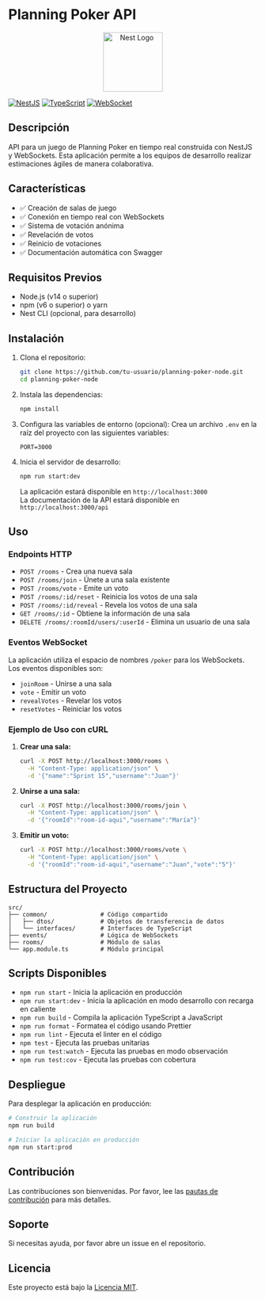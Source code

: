 # Planning Poker API

<p align="center">
  <a href="http://nestjs.com/" target="blank"><img src="https://nestjs.com/img/logo-small.svg" width="120" alt="Nest Logo" /></a>
</p>

[![NestJS](https://img.shields.io/badge/nestjs-%23E0234E.svg?style=for-the-badge&logo=nestjs&logoColor=white)](https://nestjs.com/)
[![TypeScript](https://img.shields.io/badge/typescript-%23007ACC.svg?style=for-the-badge&logo=typescript&logoColor=white)](https://www.typescriptlang.org/)
[![WebSocket](https://img.shields.io/badge/WebSocket-000000?style=for-the-badge&logo=websocket&logoColor=white)](https://developer.mozilla.org/en-US/docs/Web/API/WebSocket)

## Descripción

API para un juego de Planning Poker en tiempo real construida con NestJS y WebSockets. Esta aplicación permite a los equipos de desarrollo realizar estimaciones ágiles de manera colaborativa.

## Características

- ✅ Creación de salas de juego
- ✅ Conexión en tiempo real con WebSockets
- ✅ Sistema de votación anónima
- ✅ Revelación de votos
- ✅ Reinicio de votaciones
- ✅ Documentación automática con Swagger

## Requisitos Previos

- Node.js (v14 o superior)
- npm (v6 o superior) o yarn
- Nest CLI (opcional, para desarrollo)

## Instalación

1. Clona el repositorio:
   ```bash
   git clone https://github.com/tu-usuario/planning-poker-node.git
   cd planning-poker-node
   ```

2. Instala las dependencias:
   ```bash
   npm install
   ```

3. Configura las variables de entorno (opcional):
   Crea un archivo `.env` en la raíz del proyecto con las siguientes variables:
   ```
   PORT=3000
   ```

4. Inicia el servidor de desarrollo:
   ```bash
   npm run start:dev
   ```

   La aplicación estará disponible en `http://localhost:3000`  
   La documentación de la API estará disponible en `http://localhost:3000/api`

## Uso

### Endpoints HTTP

- `POST /rooms` - Crea una nueva sala
- `POST /rooms/join` - Únete a una sala existente
- `POST /rooms/vote` - Emite un voto
- `POST /rooms/:id/reset` - Reinicia los votos de una sala
- `POST /rooms/:id/reveal` - Revela los votos de una sala
- `GET /rooms/:id` - Obtiene la información de una sala
- `DELETE /rooms/:roomId/users/:userId` - Elimina un usuario de una sala

### Eventos WebSocket

La aplicación utiliza el espacio de nombres `/poker` para los WebSockets. Los eventos disponibles son:

- `joinRoom` - Unirse a una sala
- `vote` - Emitir un voto
- `revealVotes` - Revelar los votos
- `resetVotes` - Reiniciar los votos

### Ejemplo de Uso con cURL

1. **Crear una sala:**
   ```bash
   curl -X POST http://localhost:3000/rooms \
     -H "Content-Type: application/json" \
     -d '{"name":"Sprint 15","username":"Juan"}'
   ```

2. **Unirse a una sala:**
   ```bash
   curl -X POST http://localhost:3000/rooms/join \
     -H "Content-Type: application/json" \
     -d '{"roomId":"room-id-aqui","username":"María"}'
   ```

3. **Emitir un voto:**
   ```bash
   curl -X POST http://localhost:3000/rooms/vote \
     -H "Content-Type: application/json" \
     -d '{"roomId":"room-id-aqui","username":"Juan","vote":"5"}'
   ```

## Estructura del Proyecto

```
src/
├── common/               # Código compartido
│   ├── dtos/             # Objetos de transferencia de datos
│   └── interfaces/       # Interfaces de TypeScript
├── events/               # Lógica de WebSockets
├── rooms/                # Módulo de salas
└── app.module.ts         # Módulo principal
```

## Scripts Disponibles

- `npm run start` - Inicia la aplicación en producción
- `npm run start:dev` - Inicia la aplicación en modo desarrollo con recarga en caliente
- `npm run build` - Compila la aplicación TypeScript a JavaScript
- `npm run format` - Formatea el código usando Prettier
- `npm run lint` - Ejecuta el linter en el código
- `npm test` - Ejecuta las pruebas unitarias
- `npm run test:watch` - Ejecuta las pruebas en modo observación
- `npm run test:cov` - Ejecuta las pruebas con cobertura

## Despliegue

Para desplegar la aplicación en producción:

```bash
# Construir la aplicación
npm run build

# Iniciar la aplicación en producción
npm run start:prod
```

## Contribución

Las contribuciones son bienvenidas. Por favor, lee las [pautas de contribución](CONTRIBUTING.md) para más detalles.

## Soporte

Si necesitas ayuda, por favor abre un issue en el repositorio.

## Licencia

Este proyecto está bajo la [Licencia MIT](LICENSE).

